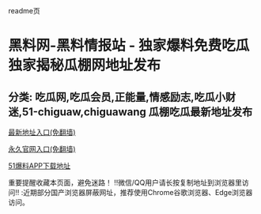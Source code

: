 readme页  

黑料网-黑料情报站 - 独家爆料免费吃瓜 独家揭秘瓜棚网地址发布
==
分类: 吃瓜网,吃瓜会员,正能量,情感励志,吃瓜小财迷,51-chiguaw,chiguawang
瓜棚吃瓜最新地址发布
-
[最新地址入口(免翻墙)](https://gualiao.top)

[永久官网入口(免翻墙)](https://gualiao.top)

[51爆料APP下载地址](https://gualiao.top)



重要提醒收藏本页面，避免迷路！
‼️微信/QQ用户请长按复制地址到浏览器里访问‼️
:近期部分国产浏览器屏蔽网址，推荐使用Chrome谷歌浏览器、Edge浏览器访问。
